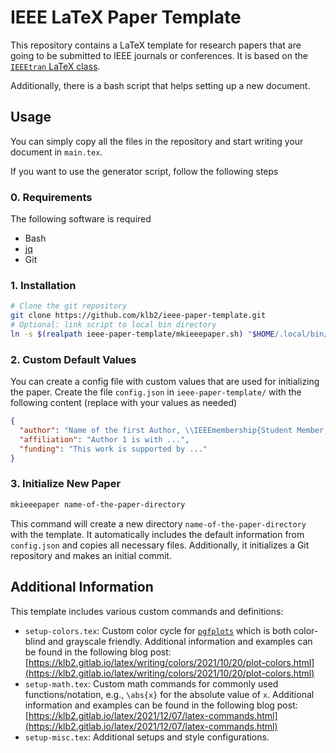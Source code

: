 # IEEE LaTeX Paper Template

This repository contains a LaTeX template for research papers that are going to
be submitted to IEEE journals or conferences.
It is based on the [`IEEEtran` LaTeX
class](http://mirrors.ctan.org/macros/latex/contrib/IEEEtran/IEEEtran_HOWTO.pdf).

Additionally, there is a bash script that helps setting up a new document.

## Usage
You can simply copy all the files in the repository and start writing your
document in `main.tex`.

If you want to use the generator script, follow the following steps

### 0. Requirements
The following software is required
- Bash
- [jq](https://stedolan.github.io/jq/)
- Git

### 1. Installation
```bash
# Clone the git repository
git clone https://github.com/klb2/ieee-paper-template.git
# Optional: link script to local bin directory
ln -s $(realpath ieee-paper-template/mkieeepaper.sh) "$HOME/.local/bin/"
```

### 2. Custom Default Values
You can create a config file with custom values that are used for initializing
the paper.
Create the file `config.json` in `ieee-paper-template/` with the following
content (replace with your values as needed)
```json
{
  "author": "Name of the first Author, \\IEEEmembership{Student Member, IEEE} and Second Author, \\IEEEmembership{Senior Member, IEEE}",
  "affiliation": "Author 1 is with ...",
  "funding": "This work is supported by ..."
}
```

### 3. Initialize New Paper
```bash
mkieeepaper name-of-the-paper-directory
```
This command will create a new directory `name-of-the-paper-directory` with the
template.
It automatically includes the default information from `config.json` and copies
all necessary files.
Additionally, it initializes a Git repository and makes an initial commit.



## Additional Information
This template includes various custom commands and definitions:
- `setup-colors.tex`: Custom color cycle for
  [`pgfplots`](http://mirrors.ctan.org/graphics/pgf/contrib/pgfplots/doc/pgfplots.pdf)
  which is both color-blind and grayscale friendly. Additional information and
  examples can be found in the following blog post:
  [https://klb2.gitlab.io/latex/writing/colors/2021/10/20/plot-colors.html](https://klb2.gitlab.io/latex/writing/colors/2021/10/20/plot-colors.html)
- `setup-math.tex`: Custom math commands for commonly used functions/notation,
  e.g., `\abs{x}` for the absolute value of `x`. Additional information and
  examples can be found in the following blog post:
  [https://klb2.gitlab.io/latex/2021/12/07/latex-commands.html](https://klb2.gitlab.io/latex/2021/12/07/latex-commands.html)
- `setup-misc.tex`: Additional setups and style configurations.
